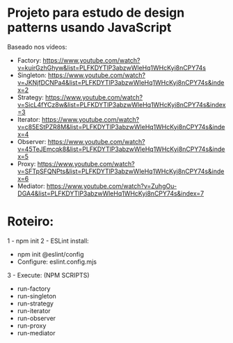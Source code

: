 # Projeto para estudo de design patterns usando JavaScript
Baseado nos vídeos:
* Factory: https://www.youtube.com/watch?v=kuirGzhGhyw&list=PLFKDYTlP3abzwWleHq1WHcKyi8nCPY74s
* Singleton: https://www.youtube.com/watch?v=JKNjfDCNPa4&list=PLFKDYTlP3abzwWleHq1WHcKyi8nCPY74s&index=2
* Strategy: https://www.youtube.com/watch?v=SicL4fYCz8w&list=PLFKDYTlP3abzwWleHq1WHcKyi8nCPY74s&index=3
* Iterator: https://www.youtube.com/watch?v=c85EStPZR8M&list=PLFKDYTlP3abzwWleHq1WHcKyi8nCPY74s&index=4
* Observer: https://www.youtube.com/watch?v=45TeJEmcqk8&list=PLFKDYTlP3abzwWleHq1WHcKyi8nCPY74s&index=5
* Proxy: https://www.youtube.com/watch?v=SFTpSFQNPts&list=PLFKDYTlP3abzwWleHq1WHcKyi8nCPY74s&index=6
* Mediator: https://www.youtube.com/watch?v=ZuhgOu-DGA4&list=PLFKDYTlP3abzwWleHq1WHcKyi8nCPY74s&index=7

# Roteiro:

1 - npm init
2 - ESLint install: 
* npm init @eslint/config
* Configure: eslint.config.mjs

3 - Execute: (NPM SCRIPTS)
* run-factory
* run-singleton
* run-strategy
* run-iterator
* run-observer
* run-proxy
* run-mediator